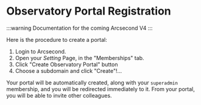 # Observatory Portal Registration

:::warning
Documentation for the coming Arcsecond V4
:::

Here is the procedure to create a portal:

1. Login to Arcsecond.
2. Open your *Setting* Page, in the "Memberships" tab.
3. Click "Create Observatory Portal" button
4. Choose a subdomain and click "Create"!...

Your portal will be automatically created, along with your `superadmin` membership, and you will be redirected
immediately to it. From your portal, you will be able to invite other colleagues. 
